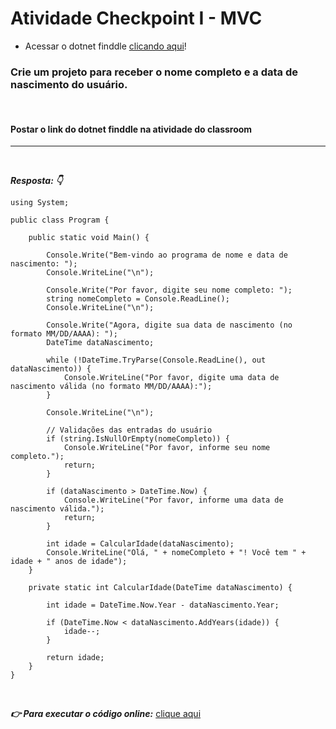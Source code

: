 
# Atividade Checkpoint I - MVC

* Acessar o dotnet finddle [clicando aqui](https://dotnetfiddle.net/)!

### Crie um projeto para receber o nome completo e a data de nascimento do usuário.

<br>

#### Postar o link do dotnet finddle  na atividade do classroom

<hr>

<br>

***Resposta: 👇***

```
using System;

public class Program {
	
	public static void Main() {
		
		Console.Write("Bem-vindo ao programa de nome e data de nascimento: ");
		Console.WriteLine("\n");
		
		Console.Write("Por favor, digite seu nome completo: ");
		string nomeCompleto = Console.ReadLine();
		Console.WriteLine("\n");
		
		Console.Write("Agora, digite sua data de nascimento (no formato MM/DD/AAAA): ");
		DateTime dataNascimento;		
		
		while (!DateTime.TryParse(Console.ReadLine(), out dataNascimento)) {
			Console.WriteLine("Por favor, digite uma data de nascimento válida (no formato MM/DD/AAAA):");
		}
		
		Console.WriteLine("\n");

		// Validações das entradas do usuário
		if (string.IsNullOrEmpty(nomeCompleto)) {
			Console.WriteLine("Por favor, informe seu nome completo.");
			return;
		}

		if (dataNascimento > DateTime.Now) {
			Console.WriteLine("Por favor, informe uma data de nascimento válida.");
			return;
		}

		int idade = CalcularIdade(dataNascimento);
		Console.WriteLine("Olá, " + nomeCompleto + "! Você tem " + idade + " anos de idade");
	}

	private static int CalcularIdade(DateTime dataNascimento) {
		
		int idade = DateTime.Now.Year - dataNascimento.Year;
		
		if (DateTime.Now < dataNascimento.AddYears(idade)) {
			idade--;
		}
		
		return idade;
	}
}
```

<br>

***👉 Para executar o código online:***
[clique aqui](https://dotnetfiddle.net/SSYiCb)
